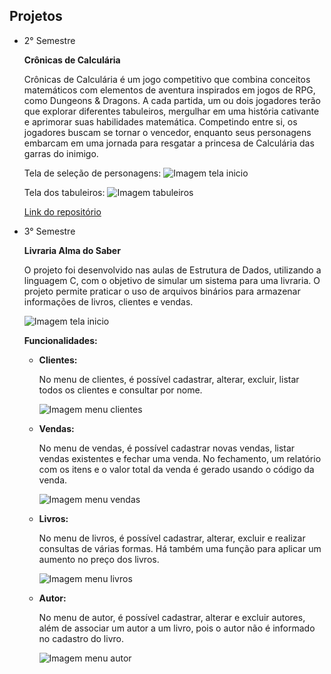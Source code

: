 ## Projetos

 - 2° Semestre

    **Crônicas de Calculária**

    Crônicas de Calculária é um jogo competitivo que
    combina conceitos matemáticos com elementos de
    aventura inspirados em jogos de RPG, como
    Dungeons & Dragons. A cada partida, um ou dois
    jogadores terão que explorar diferentes tabuleiros,
    mergulhar em uma história cativante e aprimorar
    suas habilidades matemática. Competindo entre si,
    os jogadores buscam se tornar o vencedor,
    enquanto seus personagens embarcam em uma
    jornada para resgatar a princesa de Calculária das
    garras do inimigo.

    Tela de seleção de personagens:
    ![Imagem tela inicio](https://kevenshtk.github.io/cronicas-de-calcularia/img/inicio.png)
   
   Tela dos tabuleiros:
   ![Imagem tabuleiros](https://kevenshtk.github.io/cronicas-de-calcularia/img/tabuleiro.png)

    [Link do repositório](https://github.com/Kevenshtk/cronicas-de-calcularia)
    
  - 3° Semestre

    **Livraria Alma do Saber**

    O projeto foi desenvolvido nas aulas de Estrutura de Dados, utilizando a linguagem C, com o objetivo de simular um sistema para uma livraria. O projeto permite praticar o uso de arquivos binários para armazenar informações de livros, clientes e vendas.

    ![Imagem tela inicio](https://kevenshtk.github.io/Fatec/Terceiro-Semestre/EstruturaDados/arquivoBinario/telaInicio.png)

    **Funcionalidades:**
    - **Clientes:**

        No menu de clientes, é possível cadastrar, alterar, excluir, listar todos os clientes e consultar por nome.

        ![Imagem menu clientes](https://kevenshtk.github.io/Fatec/Terceiro-Semestre/EstruturaDados/arquivoBinario/menuCliente.png)

    - **Vendas:**

        No menu de vendas, é possível cadastrar novas vendas, listar vendas existentes e fechar uma venda. No fechamento, um relatório com os itens e o valor total da venda é gerado usando o código da venda.

        ![Imagem menu vendas](https://kevenshtk.github.io/Fatec/Terceiro-Semestre/EstruturaDados/arquivoBinario/menuVenda.png)

    - **Livros:**

        No menu de livros, é possível cadastrar, alterar, excluir e realizar consultas de várias formas. Há também uma função para aplicar um aumento no preço dos livros.

        ![Imagem menu livros](https://kevenshtk.github.io/Fatec/Terceiro-Semestre/EstruturaDados/arquivoBinario/menuLivro.png)

    - **Autor:**

        No menu de autor, é possível cadastrar, alterar e excluir autores, além de associar um autor a um livro, pois o autor não é informado no cadastro do livro.

        ![Imagem menu autor](https://kevenshtk.github.io/Fatec/Terceiro-Semestre/EstruturaDados/arquivoBinario/menuAutor.png)
